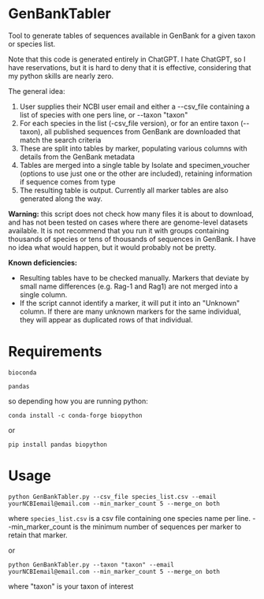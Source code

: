 # GenBankTabler
Tool to generate tables of sequences available in GenBank for a given taxon or species list.

Note that this code is generated entirely in ChatGPT. I hate ChatGPT, so I have reservations, but it is hard to deny that it is effective, considering that my python skills are nearly zero.

The general idea:
1. User supplies their NCBI user email and either a --csv_file containing a list of species with one pers line, or --taxon "taxon" 
2. For each species in the list (-csv_file version), or for an entire taxon (--taxon), all published sequences from GenBank are downloaded that match the search criteria
3. These are split into tables by marker, populating various columns with details from the GenBank metadata
4. Tables are merged into a single table by Isolate and specimen_voucher (options to use just one or the other are included), retaining information if sequence comes from type
5. The resulting table is output. Currently all marker tables are also generated along the way.

**Warning:** this script does not check how many files it is about to download, and has not been tested on cases where there are genome-level datasets available. It is not recommend that you run it with groups containing thousands of species or tens of thousands of sequences in GenBank. I have no idea what would happen, but it would probably not be pretty.

**Known deficiencies:** 
+ Resulting tables have to be checked manually. Markers that deviate by small name differences (e.g. Rag-1 and Rag1) are not merged into a single column.
+ If the script cannot identify a marker, it will put it into an "Unknown" column. If there are many unknown markers for the same individual, they will appear as duplicated rows of that individual. 


# Requirements
`bioconda`

`pandas`

so depending how you are running python: 

`conda install -c conda-forge biopython`

or 

`pip install pandas biopython`

# Usage
`python GenBankTabler.py --csv_file species_list.csv --email yourNCBIemail@email.com --min_marker_count 5 --merge_on both`

where `species_list.csv` is a csv file containing one species name per line. --min_marker_count is the minimum number of sequences per marker to retain that marker. 

or

`python GenBankTabler.py --taxon "taxon" --email yourNCBIemail@email.com --min_marker_count 5 --merge_on both`

where "taxon" is your taxon of interest





